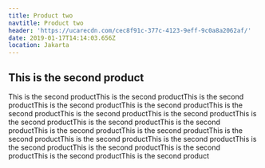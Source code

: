 ```yaml
---
title: Product two
navtitle: Product two
header: 'https://ucarecdn.com/cec8f91c-377c-4123-9eff-9c0a8a2062af/'
date: 2019-01-17T14:14:03.656Z
location: Jakarta
---
```

## This is the second product 

This is the second productThis is the second productThis is the second productThis is the second productThis is the second productThis is the second productThis is the second productThis is the second productThis is the second productThis is the second productThis is the second productThis is the second productThis is the second productThis is the second productThis is the second productThis is the second productThis is the second productThis is the second productThis is the second productThis is the second productThis is the second product
